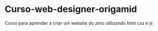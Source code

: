 # Curso-web-designer-origamid
Curso para aprender a criar um website do zero utilizando html css e js
